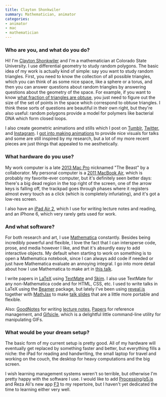 ```yaml
---
title: Clayton Shonkwiler
summary: Mathematician, animator
categories:
- animator
- mac
- mathematician
---
```


### Who are you, and what do you do?

Hi! I'm [Clayton Shonkwiler](http://shonkwiler.org/ "Clayton's website.") and I'm a mathematician at Colorado State University. I use differential geometry to study random polygons. The basic idea of my work is actually kind of simple: say you want to study random triangles. First, you need to know the collection of all possible triangles, which you can think of as some nice space, like a sphere or a torus, and then you can answer questions about random triangles by answering questions about the geometry of the space. For example, if you want to know [what fraction of triangles are obtuse](https://www.youtube.com/watch?v=wcHHRwAfwAo "Clayton's geometry video on YouTube."), you just need to figure out the size of the set of points in the space which correspond to obtuse triangles. I think these sorts of questions are beautiful in their own right, but they're also useful: random polygons provide a model for polymers like bacterial DNA which form closed loops.

I also create geometric animations and stills which I post on [Tumblr](http://flotsam.sellingwaves.com/ "Clayton's Tumblr account."), [Twitter](https://twitter.com/shonk "Clayton's Twitter account."), and [Instagram](https://www.instagram.com/shonk/ "Clayton's Instagram account."). I [got into making animations](https://ello.co/yourdailybread/post/hj6nmr4jkexxq-1b6hg72g "An interview with Clayton about his animations.") to provide nice visuals for talks and some are still inspired by my research, but a lot of my more recent pieces are just things that appealed to me aesthetically. 

### What hardware do you use?

My work computer is a late [2013 Mac Pro][mac-pro] nicknamed "The Beast" by a collaborator. My personal computer is a [2011 MacBook Air][macbook-air], which is probably my favorite-ever computer, but it's definitely seen better days: there's a big dead region in the top right of the screen, one of the arrow keys is falling off, the trackpad goes through phases where it registers almost every touch as a click (which is completely infuriating), and it's got a low-res screen.

I also have an [iPad Air 2][ipad-air-2], which I use for writing lecture notes and reading, and an iPhone 6, which very rarely gets used for work.

### And what software?

For both research and art, I use [Mathematica][] constantly. Besides being incredibly powerful and flexible, I love the fact that I can intersperse code, prose, and media however I like, and that it's absurdly easy to add interactive objects. My default when starting to work on something is to open a Mathematica notebook, since I can always add code if needed or just have Mathematica evaluate an annoying integral. I go into more detail about how I use Mathematica to make art in [this talk](https://icerm.brown.edu/video_archive/#/play/1089 "Clayton's talk on animating mathematics.").

I write papers in [LaTeX][] using [TextMate][] and [Skim][]. I also use TextMate for any non-Mathematica code and for HTML, CSS, etc. I used to write talks in LaTeX using the [Beamer][] package, but lately I've been using [reveal.js][] together with [MathJax][] to make [talk slides](http://www.math.colostate.edu/~clayton/research/talks/random-triangles/random-triangles.html#/ "Clayton's talk about random triangles.") that are a little more portable and flexible.

Also: [GoodNotes][goodnotes-ios] for writing [lecture notes](http://www.math.colostate.edu/~clayton/teaching/m676f16/lectures/ "Some of Clayton's lecture notes."), [Papers][] for reference management, and [Gifsicle][], which is a delightful little command-line utility for manipulating GIFs.

### What would be your dream setup?

The basic form of my current setup is pretty good. All of my hardware will eventually get replaced by something faster and better, but everything fills a niche: the iPad for reading and handwriting, the small laptop for travel and working on the couch, the desktop for heavy computations and the big screen. 

I wish learning management systems weren't so terrible, but otherwise I'm pretty happy with the software I use. I would like to add [Processing][]/[p5.js][] and Reza Ali's new app [F3][] to my repertoire, but I haven't yet dedicated the time to learning either very well.

[beamer]: https://bitbucket.org/rivanvx/beamer/wiki/Home "A LaTeX class for creating presentations."
[f3]: http://www.syedrezaali.com/#/f3-mac-app/ "A 3D design app."
[gifsicle]: https://www.lcdf.org/gifsicle/ "A command-line tool for working with GIFs."
[goodnotes-ios]: http://www.goodnotesapp.com "A handwritten note-taking app."
[ipad-air-2]: https://www.apple.com/ipad-air-2/ "A tablet device."
[latex]: https://www.latex-project.org/ "Typesetting software."
[mac-pro]: https://www.apple.com/mac-pro/ "The Intel-based Mac tower computer."
[macbook-air]: https://www.apple.com/macbook-air/ "A very thin laptop."
[mathematica]: http://www.wolfram.com/mathematica/ "Computation and simulation software."
[mathjax]: https://www.mathjax.org/ "A Javascript framework for displaying LaTeX/MathML."
[p5.js]: https://p5js.org/ "A Javascript library based on Processing."
[papers]: http://papersapp.com "iTunes-like software for organising articles."
[processing]: https://processing.org/ "A programming language/environment."
[reveal.js]: https://lab.hakim.se/reveal-js/ "An HTML-based presentation tool."
[skim]: http://skim-app.sourceforge.net/ "PDF reader/note-taker software for the Mac."
[textmate]: https://macromates.com/ "A text editor for the Mac."
